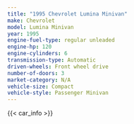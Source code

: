 ```yaml
---
title: "1995 Chevrolet Lumina Minivan"
make: Chevrolet
model: Lumina Minivan
year: 1995
engine-fuel-type: regular unleaded
engine-hp: 120
engine-cylinders: 6
transmission-type: Automatic
driven-wheels: Front wheel drive
number-of-doors: 3
market-category: N/A
vehicle-size: Compact
vehicle-style: Passenger Minivan
---
```


{{< car_info >}}
